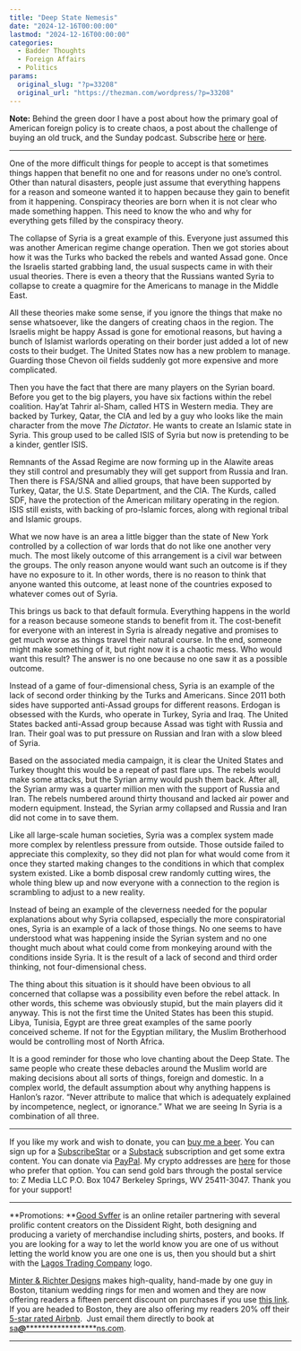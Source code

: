 ```yaml
---
title: "Deep State Nemesis"
date: "2024-12-16T00:00:00"
lastmod: "2024-12-16T00:00:00"
categories:
  - Badder Thoughts
  - Foreign Affairs
  - Politics
params:
  original_slug: "?p=33208"
  original_url: "https://thezman.com/wordpress/?p=33208"
---
```


**Note:** Behind the green door I have a post about how the primary goal
of American foreign policy is to create chaos, a post about the
challenge of buying an old truck, and the Sunday podcast. Subscribe
<a href="https://www.subscribestar.com/the-z-blog" rel="noopener"
target="_blank">here</a> or
<a href="https://thedissident.substack.com/" rel="noopener"
target="_blank">here</a>.

------------------------------------------------------------------------

One of the more difficult things for people to accept is that sometimes
things happen that benefit no one and for reasons under no one’s
control. Other than natural disasters, people just assume that
everything happens for a reason and someone wanted it to happen because
they gain to benefit from it happening. Conspiracy theories are born
when it is not clear who made something happen. This need to know the
who and why for everything gets filled by the conspiracy theory.

The collapse of Syria is a great example of this. Everyone just assumed
this was another American regime change operation. Then we got stories
about how it was the Turks who backed the rebels and wanted Assad gone.
Once the Israelis started grabbing land, the usual suspects came in with
their usual theories. There is even a theory that the Russians wanted
Syria to collapse to create a quagmire for the Americans to manage in
the Middle East.

All these theories make some sense, if you ignore the things that make
no sense whatsoever, like the dangers of creating chaos in the region.
The Israelis might be happy Assad is gone for emotional reasons, but
having a bunch of Islamist warlords operating on their border just added
a lot of new costs to their budget. The United States now has a new
problem to manage. Guarding those Chevon oil fields suddenly got more
expensive and more complicated.

Then you have the fact that there are many players on the Syrian board.
Before you get to the big players, you have six factions within the
rebel coalition. Hay’at Tahrir al-Sham, called HTS in Western media.
They are backed by Turkey, Qatar, the CIA and led by a guy who looks
like the main character from the move *The Dictator*. He wants to create
an Islamic state in Syria. This group used to be called ISIS of Syria
but now is pretending to be a kinder, gentler ISIS.

Remnants of the Assad Regime are now forming up in the Alawite areas
they still control and presumably they will get support from Russia and
Iran. Then there is FSA/SNA and allied groups, that have been supported
by Turkey, Qatar, the U.S. State Department, and the CIA. The Kurds,
called SDF, have the protection of the American military operating in
the region. ISIS still exists, with backing of pro-Islamic forces, along
with regional tribal and Islamic groups.

What we now have is an area a little bigger than the state of New York
controlled by a collection of war lords that do not like one another
very much. The most likely outcome of this arrangement is a civil war
between the groups. The only reason anyone would want such an outcome is
if they have no exposure to it. In other words, there is no reason to
think that anyone wanted this outcome, at least none of the countries
exposed to whatever comes out of Syria.

This brings us back to that default formula. Everything happens in the
world for a reason because someone stands to benefit from it. The
cost-benefit for everyone with an interest in Syria is already negative
and promises to get much worse as things travel their natural course. In
the end, someone might make something of it, but right now it is a
chaotic mess. Who would want this result? The answer is no one because
no one saw it as a possible outcome.

Instead of a game of four-dimensional chess, Syria is an example of the
lack of second order thinking by the Turks and Americans. Since 2011
both sides have supported anti-Assad groups for different reasons.
Erdogan is obsessed with the Kurds, who operate in Turkey, Syria and
Iraq. The United States backed anti-Assad group because Assad was tight
with Russia and Iran. Their goal was to put pressure on Russian and Iran
with a slow bleed of Syria.

Based on the associated media campaign, it is clear the United States
and Turkey thought this would be a repeat of past flare ups. The rebels
would make some attacks, but the Syrian army would push them back. After
all, the Syrian army was a quarter million men with the support of
Russia and Iran. The rebels numbered around thirty thousand and lacked
air power and modern equipment. Instead, the Syrian army collapsed and
Russia and Iran did not come in to save them.

Like all large-scale human societies, Syria was a complex system made
more complex by relentless pressure from outside. Those outside failed
to appreciate this complexity, so they did not plan for what would come
from it once they started making changes to the conditions in which that
complex system existed. Like a bomb disposal crew randomly cutting
wires, the whole thing blew up and now everyone with a connection to the
region is scrambling to adjust to a new reality.

Instead of being an example of the cleverness needed for the popular
explanations about why Syria collapsed, especially the more
conspiratorial ones, Syria is an example of a lack of those things. No
one seems to have understood what was happening inside the Syrian system
and no one thought much about what could come from monkeying around with
the conditions inside Syria. It is the result of a lack of second and
third order thinking, not four-dimensional chess.

The thing about this situation is it should have been obvious to all
concerned that collapse was a possibility even before the rebel attack.
In other words, this scheme was obviously stupid, but the main players
did it anyway. This is not the first time the United States has been
this stupid. Libya, Tunisia, Egypt are three great examples of the same
poorly conceived scheme. If not for the Egyptian military, the Muslim
Brotherhood would be controlling most of North Africa.

It is a good reminder for those who love chanting about the Deep State.
The same people who create these debacles around the Muslim world are
making decisions about all sorts of things, foreign and domestic. In a
complex world, the default assumption about why anything happens is
Hanlon’s razor. “Never attribute to malice that which is adequately
explained by incompetence, neglect, or ignorance.” What we are seeing In
Syria is a combination of all three.

------------------------------------------------------------------------

If you like my work and wish to donate, you can
<a href="https://www.buymeacoffee.com/mujolulu" rel="noopener"
target="_blank">buy me a beer</a>. You can sign up for a
<a href="https://www.subscribestar.com/the-z-blog" rel="noopener"
target="_blank">SubscribeStar</a> or a
<a href="https://thedissident.substack.com/" rel="noopener"
target="_blank">Substack</a> subscription and get some extra content.
You can donate via <a
href="https://www.paypal.com/donate/?cmd=_s-xclick&amp;hosted_button_id=UDAS2Q8JYA6CN&amp;source=url"
rel="noopener" target="_blank">PayPal</a>. My crypto addresses are
<a href="https://thezman.com/wordpress/?page_id=22713" rel="noopener"
target="_blank">here</a> for those who prefer that option. You can send
gold bars through the postal service to: Z Media LLC P.O. Box 1047
Berkeley Springs, WV 25411-3047. Thank you for your support!

------------------------------------------------------------------------

**Promotions: **<a href="https://goodsvffer.com/" rel="noopener" target="_blank">Good
Svffer</a> is an online retailer partnering with several prolific
content creators on the Dissident Right, both designing and producing a
variety of merchandise including shirts, posters, and books. If you are
looking for a way to let the world know you are one of us without
letting the world know you are one one is us, then you should but a
shirt with the
<a href="https://goodsvffer.com/products/lagos-trading-company"
rel="noopener" target="_blank">Lagos Trading Company</a> logo.

<a href="https://www.minterandrichterdesigns.com/"
rel="noreferrer nofollow noopener" target="_blank">Minter &amp; Richter
Designs</a> makes high-quality, hand-made by one guy in Boston, titanium
wedding rings for men and women and they are now offering readers a
fifteen percent discount on purchases if you use
<a href="https://www.minterandrichterdesigns.com/discount/ZMAN"
rel="noreferrer nofollow noopener" target="_blank">this link</a>.
<span class="highlight"><span class="colour"><span class="font"><span class="size">If
you are headed to Boston, they are also offering my readers 20% off
their <a
href="https://www.airbnb.com/users/7988017/listings?user_id=7988017&amp;s=3"
rel="noopener noreferrer" target="_blank">5-star rated Airbnb</a>.  Just
email them directly to book at
<a href="mailto:sa***@*********************ns.com"
data-original-string="0+tWPUf9T2s3J62A7NQuVg==cb7eeHkGp00NjX8psvHSC29Iz4c/Z0R6B0hfJxGrKRd7ATdOb+N0Rfg/sl88xET43y1"><span
class="apbct-email-encoder"
data-original-string="Ke67labhU4krr63y5kmazA==cb7EzDjVcAZ9fIJa46EjYSIL80YFiSE+RofU3gBge18zFlE4q0p9WG9ke9t+dcwTMYa"
title="This contact has been encoded by Anti-Spam by CleanTalk. Click to decode. To finish the decoding make sure that JavaScript is enabled in your browser.">sa<span
class="apbct-blur">***</span>@<span
class="apbct-blur">*********************</span>ns.com</span></a>.</span></span></span></span>

------------------------------------------------------------------------
